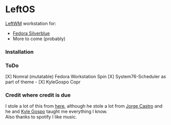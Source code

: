 # LeftOS
[LeftWM](https://github.com/leftwm/leftwm) workstation for:
 - [Fedora Silverblue](https://silverblue.fedoraproject.org/)
 - More to come (probably)

### Installation

### ToDo
[X] Nomral (mutatable) Fedora Workstation Spin
[X] System76-Scheduler as part of theme
    - [X] KyleGospo Copr

### Credit where credit is due
I stole a lot of this from [here](https://github.com/cyrv6737/sb-custom), although he stole a lot from [Jorge Castro](https://github.com/castrojo) and he and [Kyle Gospo](https://github.com/kylegospo) taught me everything I know. \
Also thanks to spotify I like music.

